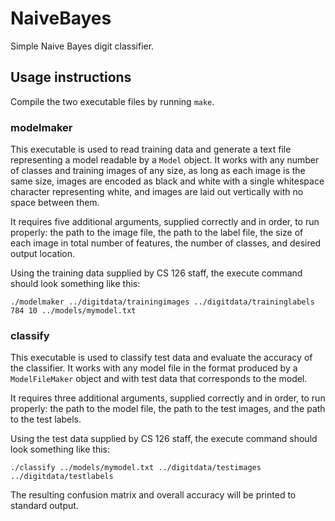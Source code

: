 # NaiveBayes
Simple Naive Bayes digit classifier.

## Usage instructions
Compile the two executable files by running `make`.

### modelmaker
This executable is used to read training data and generate a text file representing a model readable by a `Model` object. It works with any number of classes and training images of any size, as long as each image is the same size, images are encoded as black and white with a single whitespace character representing white, and images are laid out vertically with no space between them.

It requires five additional arguments, supplied correctly and in order, to run properly: the path to the image file, the path to the label file, the size of each image in total number of features, the number of classes, and desired output location.

Using the training data supplied by CS 126 staff, the execute command should look something like this:

`./modelmaker ../digitdata/trainingimages ../digitdata/traininglabels 784 10 ../models/mymodel.txt`

### classify
This executable is used to classify test data and evaluate the accuracy of the classifier. It works with any model file in the format produced by a `ModelFileMaker` object and with test data that corresponds to the model.

It requires three additional arguments, supplied correctly and in order, to run properly: the path to the model file, the path to the test images, and the path to the test labels.

Using the test data supplied by CS 126 staff, the execute command should look something like this:

`./classify ../models/mymodel.txt ../digitdata/testimages ../digitdata/testlabels`

The resulting confusion matrix and overall accuracy will be printed to standard output.
